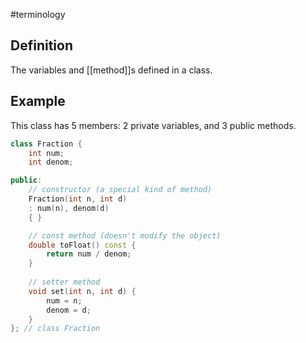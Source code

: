 #terminology

## Definition
The variables and [[method]]s defined in a class. 

## Example
This class has 5 members: 2 private variables, and 3 public methods.

```cpp
class Fraction {
	int num;
	int denom;

public:
    // constructor (a special kind of method)
	Fraction(int n, int d)
	: num(n), denom(d)
	{ }

	// const method (doesn't modify the object)
	double toFloat() const {
		return num / denom;
	}
	
	// setter method
	void set(int n, int d) {
		num = n;
		denom = d;
	}	
}; // class Fraction
```